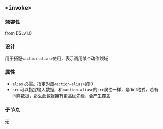 ## `<invoke>`

### 兼容性
from DSLv1.0

### 设计

用于搭配`<action-alias>`使用，表示调用某个动作领域

### 属性

- `alias` 必需。指定对应`<action-alias>`的ID
- `src` 可以指定输入数据，和`<action-alias>`的`src`属性一样，是dict格式，若有同样数据，那么此数据拥有更高优先级，会产生覆盖

### 子节点

无